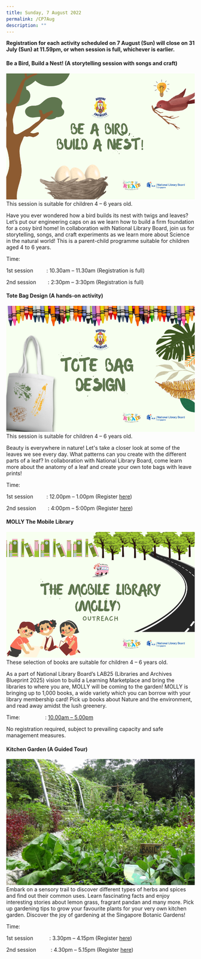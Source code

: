 ```yaml
---
title: Sunday, 7 August 2022
permalink: /CP7Aug
description: ""
---
```

**Registration for each activity scheduled on 7 August (Sun) will close on 31 July (Sun) at 11.59pm, or when session is full, whichever is earlier.**

#### **Be a Bird, Build a Nest! (A storytelling session with songs and craft)**
![](/images/Children's%20Acitivities%202/7Aug_beabirdbuildanest.png)
This session is suitable for children 4 – 6 years old.

Have you ever wondered how a bird builds its nest with twigs and leaves? Let’s put our engineering caps on as we learn how to build a firm foundation for a cosy bird home! In collaboration with National Library Board, join us for storytelling, songs, and craft experiments as we learn more about Science in the natural world! This is a parent-child programme suitable for children aged 4 to 6 years.

Time:     

1st session         : 10.30am – 11.30am (Registration is full)

2nd session        : 2:30pm – 3:30pm (Registration is full)

#### **Tote Bag Design (A hands-on activity)**
![](/images/Children's%20Acitivities%202/7Aug_totebagdesign.png)
This session is suitable for children 4 – 6 years old.

Beauty is everywhere in nature! Let's take a closer look at some of the leaves we see every day. What patterns can you create with the different parts of a leaf? In collaboration with National Library Board, come learn more about the anatomy of a leaf and create your own tote bags with leave prints!

Time:     

1st session         : 12.00pm – 1.00pm (Register [here](https://www.nparks.gov.sg/activities/events-and-workshops/2022/8/tote-bag-design_7-aug-12pm-session-1))

2nd session        : 4:00pm – 5:00pm (Register [here](https://www.nparks.gov.sg/activities/events-and-workshops/2022/8/tote-bag-design_7-aug-4pm-session-2))

#### **MOLLY The Mobile Library**
![](/images/Children's%20Acitivities%202/7Aug_mollythemobilelibrary.png)
These selection of books are suitable for children 4 – 6 years old.

As a part of National Library Board’s LAB25 (Libraries and Archives Blueprint 2025) vision to build a Learning Marketplace and bring the libraries to where you are, MOLLY will be coming to the garden! MOLLY is bringing up to 1,000 books, a wide variety which you can borrow with your library membership card! Pick up books about Nature and the environment, and read away amidst the lush greenery.

Time:                 : [10.00am – 5.00pm](https://www.nparks.gov.sg/activities/events-and-workshops/2022/8/molly-the-mobile-library_7-aug-10am)  
  
No registration required, subject to prevailing capacity and safe management measures.

#### **Kitchen Garden (A Guided Tour)**
![](/images/Children's%20Acitivities%202/7Aug_9Aug_kitchengarden.jpg)
Embark on a sensory trail to discover different types of herbs and spices and find out their common uses. Learn fascinating facts and enjoy interesting stories about lemon grass, fragrant pandan and many more. Pick up gardening tips to grow your favourite plants for your very own kitchen garden. Discover the joy of gardening at the Singapore Botanic Gardens!

Time:     

1st session           : 3.30pm – 4.15pm (Register [here](https://www.nparks.gov.sg/activities/events-and-workshops/2022/8/kitchen-garden_7-aug-330pm-session-1))

2nd session          : 4.30pm – 5.15pm (Register [here](https://www.nparks.gov.sg/activities/events-and-workshops/2022/8/kitchen-garden_7-aug-430pm-session-2))